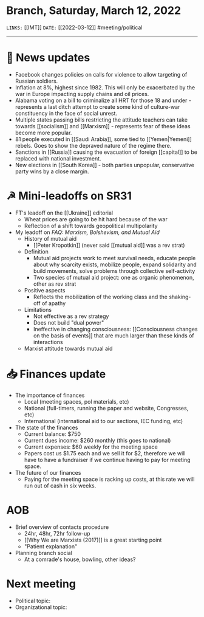 # Branch, Saturday, March 12, 2022
`LINKS:` [[IMT]]
`DATE:` [[2022-03-12]]
#meeting/political 

---
# 📰 News updates
- Facebook changes policies on calls for violence to allow targeting of Russian soldiers.
- Inflation at 8%, highest since 1982. This will only be exacerbated by the war in Europe impacting supply chains and oil prices. 
- Alabama voting on a bill to criminalize all HRT for those 18 and under - represents a last ditch attempt to create some kind of culture-war constituency in the face of social unrest. 
- Multiple states passing bills restricting the attitude teachers can take towards [[socialism]] and [[Marxism]] - represents fear of these ideas become more popular. 
- 81 people executed in [[Saudi Arabia]], some tied to [[Yemen|Yemeni]] rebels. Goes to show the depraved nature of the regime there.
- Sanctions in [[Russia]] causing the evacuation of foreign [[capital]] to be replaced with national investment. 
- New elections in [[South Korea]] - both parties unpopular, conservative party wins by a close margin. 

# ☭ Mini-leadoffs on SR31
- FT's leadoff on the [[Ukraine]] editorial
	- Wheat prices are going to be hit hard because of the war
	- Reflection of a shift towards geopolitical multipolarity
- My leadoff on *FAQ: Marxism, Bolshevism, and Mutual Aid*
	- History of mutual aid
		- [[Peter Kropotkin]] (never said [[mutual aid]] was a rev strat)
	- Definition
		- Mutual aid projects work to meet survival needs, educate people about why scarcity exists, mobilize people, expand solidarity and build movements, solve problems through collective self-activity
		- Two species of mutual aid project: one as organic phenomenon, other as rev strat
	- Positive aspects
		- Reflects the mobilization of the working class and the shaking-off of apathy
	- Limitations
		- Not effective as a rev strategy
		- Does not build "dual power"
		- Ineffective in changing consciousness: [[Consciousness changes on the basis of events]] that are much larger than these kinds of interactions
	- Marxist attitude towards mutual aid

# 📥 Finances update
- The importance of finances 
	- Local (meeting spaces, pol materials, etc)
	- National (full-timers, running the paper and website, Congresses, etc)
	- International (international aid to our sections, IEC funding, etc)
- The state of the finances 
	- Current balance: $750
	- Current dues income: $260 monthly (this goes to national)
	- Current expenses: $60 weekly for the meeting space
	- Papers cost us $1.75 each and we sell it for $2, therefore we will have to have a fundraiser if we continue having to pay for meeting space. 
- The future of our finances 
	- Paying for the meeting space is racking up costs, at this rate we will run out of cash in six weeks.

# AOB
- Brief overview of contacts procedure
	- 24hr, 48hr, 72hr follow-up
	- [[Why We are Marxists (2017)]] is a great starting point
	- "Patient explanation"
- Planning branch social
	- At a comrade's house, bowling, other ideas?

# Next meeting 
- Political topic:
- Organizational topic: